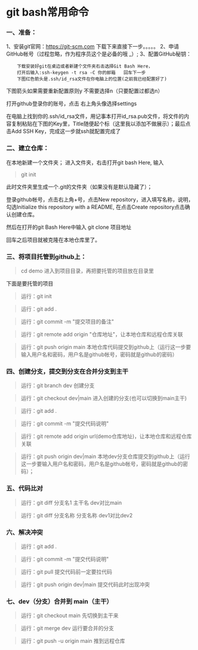 # git bash常用命令
### 一、准备：
1、安装git官网：https://git-scm.com 下载下来直接下一步。。。。。
2、申请GitHub帐号（过程忽略，作为程序员这个是必备的哦 _）;
3、配置GitHub秘钥：

        下载安装好git在桌边或者新建个文件夹右击选择Git Bash Here，
        打开后输入:ssh-keygen -t rsa -C 你的邮箱   回车下一步
        下图红色箭头是.ssh/id_rsa文件在你电脑上的位置(之前我已经配置好了)


下图箭头如果需要重新配置原则y 不需要选择n（只要配置过都选n）

打开github登录你的账号，点击 右上角头像选择settings

在电脑上找到你的.ssh/id_rsa文件，用记事本打开id_rsa.pub文件，将文件的内容复制粘贴在下图的Key里，Title随便起个标（这里我以添加不做展示）；最后点击Add SSH Key，完成这一步就ssh就配置完成了 

### 二、建立仓库：
在本地新建一个文件夹；
进入文件夹，右击打开git bash Here, 输入
> git init

此时文件夹里生成一个.git的文件夹（如果没有是默认隐藏了）；

登录github帐号，点击右上角+号，点击New repository，进入填写名称，说明，勾选Initialize this repository with a README,
在点击Create repository点击确认创建仓库。

然后在打开的git Bash Here中输入 git clone 项目地址

回车之后项目就被克隆在本地仓库里了。

### 三、将项目托管到github上：
> cd demo
进入到项目目录，再把要托管的项目放在目录里

下面是要托管的项目

> 运行：git init

> 运行：git add .

> 运行：git commit -m "提交项目的备注"

> 运行：git remote add origin "仓库地址"，让本地仓库和远程仓库关联

> 运行：git push origin main 本地仓库代码提交到github上（运行这一步要输入用户名和密码，用户名是github帐号，密码就是github的密码）


### 四、创建分支，提交到分支在合并分支到主干
> 运行：git branch dev 创建分支

> 运行：git checkout dev|main 进入创建的分支(也可以切换到main主干)

> 运行：git add .

> 运行：git commit -m "提交代码说明"

> 运行：git remote add origin url(demo仓库地址)，让本地仓库和远程仓库关联

> 运行：git push origin dev|main 本地dev分支仓库提交到github上（运行这一步要输入用户名和密码，用户名是github帐号，密码就是github的密码）；

### 五、代码比对

> 运行：git diff  分支名1 主干名     dev对比main

> 运行：git diff  分支名称 分支名称  dev1对比dev2

### 六、解决冲突

> 运行：git add .

> 运行：git commit -m "提交代码说明"

> 运行：git pull  提交代码前一定要拉代码

> 运行：git push origin dev|main  提交代码此时出现冲突

### 七、dev（分支）合并到 main（主干）

> 运行：git checkout main   先切换到主干来

> 运行：git merge dev    运行要合并的分支

> 运行：git push -u origin main  推到远程仓库  

